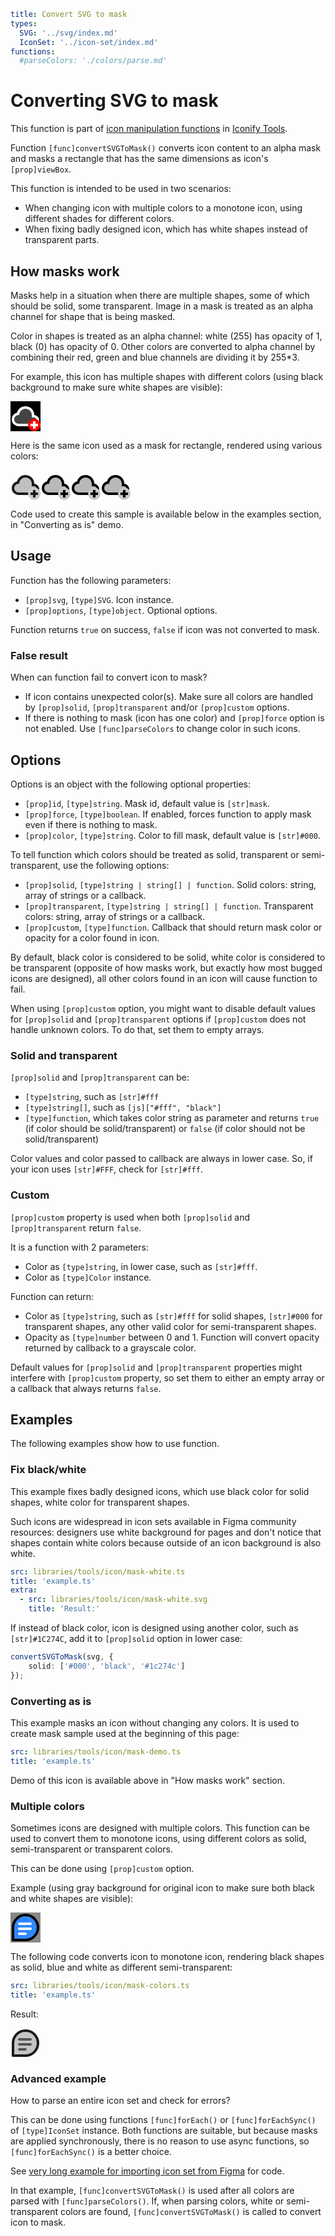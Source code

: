```yaml
title: Convert SVG to mask
types:
  SVG: '../svg/index.md'
  IconSet: '../icon-set/index.md'
functions:
  #parseColors: './colors/parse.md'
```

# Converting SVG to mask

This function is part of [icon manipulation functions](./index.md) in [Iconify Tools](../index.md).

Function `[func]convertSVGToMask()` converts icon content to an alpha mask and masks a rectangle that has the same
dimensions as icon's `[prop]viewBox`.

This function is intended to be used in two scenarios:
- When changing icon with multiple colors to a monotone icon, using different shades for different colors.
- When fixing badly designed icon, which has white shapes instead of transparent parts.

## How masks work

Masks help in a situation when there are multiple shapes, some of which should be solid, some transparent.
Image in a mask is treated as an alpha channel for shape that is being masked.

Color in shapes is treated as an alpha channel: white (255) has opacity of 1, black (0) has opacity of 0. Other colors
are converted to alpha channel by combining their red, green and blue channels are dividing it by 255*3.

For example, this icon has multiple shapes with different colors (using black background to make sure white shapes are visible):

<svg width="48" height="48" viewBox="0 0 24 24" xmlns="http://www.w3.org/2000/svg" style="background-color: black">
    <path d="M6.5 20C4.98 20 3.68333 19.4767 2.61 18.43C1.53667 17.3767 1 16.0933 1 14.58C1 13.28 1.39 12.12 2.17 11.1C2.95667 10.08 3.98333 9.43 5.25 9.15C5.67 7.61667 6.50333 6.37667 7.75 5.43C9.00333 4.47667 10.42 4 12 4C13.9533 4 15.6067 4.68 16.96 6.04C18.32 7.39333 19 9.04667 19 11C20.1533 11.1333 21.1067 11.6333 21.86 12.5C22.62 13.3533 23 14.3533 23 15.5C23 16.7533 22.5633 17.8167 21.69 18.69C20.8167 19.5633 19.7533 20 18.5 20" fill="white"/>
    <path d="M6.5 18H18.5C19.2 18 19.79 17.7567 20.27 17.27C20.7567 16.79 21 16.2 21 15.5C21 14.8 20.7567 14.21 20.27 13.73C19.79 13.2433 19.2 13 18.5 13H17V11C17 9.62 16.5133 8.44 15.54 7.46C14.5667 6.48667 13.3867 6 12 6C10.62 6 9.44 6.48667 8.46 7.46C7.48667 8.44 7 9.62 7 11H6.5C5.53333 11 4.71 11.3433 4.03 12.03C3.34333 12.71 3 13.5333 3 14.5C3 15.4667 3.34333 16.3 4.03 17C4.71 17.6667 5.53333 18 6.5 18Z" fill="#444"/>
    <circle cx="19" cy="19" r="5" fill="red"/>
    <path d="M18 16H20V18H22V20H20V22H18V20H16V18H18V16Z" fill="white"/>
</svg>

Here is the same icon used as a mask for rectangle, rendered using various colors:

<svg width="192" height="48" viewBox="0 0 96 24" xmlns="http://www.w3.org/2000/svg">
    <defs>
        <mask id="mask0">
            <path d="M6.5 20C4.98 20 3.68333 19.4767 2.61 18.43C1.53667 17.3767 1 16.0933 1 14.58C1 13.28 1.39 12.12 2.17 11.1C2.95667 10.08 3.98333 9.43 5.25 9.15C5.67 7.61667 6.50333 6.37667 7.75 5.43C9.00333 4.47667 10.42 4 12 4C13.9533 4 15.6067 4.68 16.96 6.04C18.32 7.39333 19 9.04667 19 11C20.1533 11.1333 21.1067 11.6333 21.86 12.5C22.62 13.3533 23 14.3533 23 15.5C23 16.7533 22.5633 17.8167 21.69 18.69C20.8167 19.5633 19.7533 20 18.5 20" fill="white"/>
            <path d="M6.5 18H18.5C19.2 18 19.79 17.7567 20.27 17.27C20.7567 16.79 21 16.2 21 15.5C21 14.8 20.7567 14.21 20.27 13.73C19.79 13.2433 19.2 13 18.5 13H17V11C17 9.62 16.5133 8.44 15.54 7.46C14.5667 6.48667 13.3867 6 12 6C10.62 6 9.44 6.48667 8.46 7.46C7.48667 8.44 7 9.62 7 11H6.5C5.53333 11 4.71 11.3433 4.03 12.03C3.34333 12.71 3 13.5333 3 14.5C3 15.4667 3.34333 16.3 4.03 17C4.71 17.6667 5.53333 18 6.5 18Z" fill="#444"/>
            <circle cx="19" cy="19" r="5" fill="red"/>
            <path d="M18 16H20V18H22V20H20V22H18V20H16V18H18V16Z" fill="white"/>
        </mask>
    </defs>
    <rect mask="url(#mask0)" width="24" height="24" fill="currentColor"/>
    <rect mask="url(#mask0)" width="24" height="24" fill="var(--hljs-inline-type)" transform="translate(24 0)" />
    <rect mask="url(#mask0)" width="24" height="24" fill="var(--hljs-string)" transform="translate(48 0)" />
    <rect mask="url(#mask0)" width="24" height="24" fill="var(--vp-c-text-2)" transform="translate(72 0)" />
</svg>

Code used to create this sample is available below in the examples section, in "Converting as is" demo.

## Usage

Function has the following parameters:

- `[prop]svg`, `[type]SVG`. Icon instance.
- `[prop]options`, `[type]object`. Optional options.

Function returns `true` on success, `false` if icon was not converted to mask.

### False result

When can function fail to convert icon to mask?
- If icon contains unexpected color(s). Make sure all colors are handled by `[prop]solid`, `[prop]transparent` and/or `[prop]custom` options.
- If there is nothing to mask (icon has one color) and `[prop]force` option is not enabled. Use `[func]parseColors` to change color in such icons.

## Options

Options is an object with the following optional properties:
- `[prop]id`, `[type]string`. Mask id, default value is `[str]mask`.
- `[prop]force`, `[type]boolean`. If enabled, forces function to apply mask even if there is nothing to mask.
- `[prop]color`, `[type]string`. Color to fill mask, default value is `[str]#000`.

To tell function which colors should be treated as solid, transparent or semi-transparent, use the following options:
- `[prop]solid`, `[type]string | string[] | function`. Solid colors: string, array of strings or a callback.
- `[prop]transparent`, `[type]string | string[] | function`. Transparent colors: string, array of strings or a callback.
- `[prop]custom`, `[type]function`. Callback that should return mask color or opacity for a color found in icon.

By default, black color is considered to be solid, white color is considered to be transparent (opposite of how masks
work, but exactly how most bugged icons are designed), all other colors found in an icon will cause function to fail.

When using `[prop]custom` option, you might want to disable default values for `[prop]solid` and `[prop]transparent` 
options if `[prop]custom` does not handle unknown colors. To do that, set them to empty arrays.

### Solid and transparent

`[prop]solid` and `[prop]transparent` can be:
- `[type]string`, such as `[str]#fff`
- `[type]string[]`, such as `[js]["#fff", "black"]`
- `[type]function`, which takes color string as parameter and returns `true` (if color should be solid/transparent) or `false` (if color should not be solid/transparent)

Color values and color passed to callback are always in lower case. So, if your icon uses `[str]#FFF`, check for `[str]#fff`.

### Custom

`[prop]custom` property is used when both `[prop]solid` and `[prop]transparent` return `false`.

It is a function with 2 parameters:
- Color as `[type]string`, in lower case, such as `[str]#fff`.
- Color as `[type]Color` instance.

Function can return:
- Color as `[type]string`, such as `[str]#fff` for solid shapes, `[str]#000` for transparent shapes, any other valid color for semi-transparent shapes.
- Opacity as `[type]number` between 0 and 1. Function will convert opacity returned by callback to a grayscale color.

Default values for `[prop]solid` and `[prop]transparent` properties might interfere with `[prop]custom` property,
so set them to either an empty array or a callback that always returns `false`.

## Examples

The following examples show how to use function.

### Fix black/white

This example fixes badly designed icons, which use black color for solid shapes, white color for transparent shapes.

Such icons are widespread in icon sets available in Figma community resources: designers use white background
for pages and don't notice that shapes contain white colors because outside of an icon background is also white.

```yaml
src: libraries/tools/icon/mask-white.ts
title: 'example.ts'
extra:
  - src: libraries/tools/icon/mask-white.svg
    title: 'Result:'
```

If instead of black color, icon is designed using another color, such as `[str]#1C274C`, add it to `[prop]solid` option in lower case:

```ts
convertSVGToMask(svg, {
	solid: ['#000', 'black', '#1c274c']
});
```

### Converting as is 

This example masks an icon without changing any colors. It is used to create mask sample used at the beginning of this page:

```yaml
src: libraries/tools/icon/mask-demo.ts
title: 'example.ts'
```

Demo of this icon is available above in "How masks work" section. 

### Multiple colors

Sometimes icons are designed with multiple colors. This function can be used to convert them to monotone icons,
using different colors as solid, semi-transparent or transparent colors.

This can be done using `[prop]custom` option.

Example (using gray background for original icon to make sure both black and white shapes are visible):

<svg xmlns="http://www.w3.org/2000/svg" width="48" height="48" viewBox="0 0 48 48" style="background: #888">
	<g fill="none" stroke-linecap="round" stroke-linejoin="round" stroke-width="4">
		<path fill="#2F88FF" stroke="#000" d="M44.0001 24C44.0001 35.0457 35.0458 44 24.0001 44C18.0266 44 4.00006 44 4.00006 44C4.00006 44 4.00006 29.0722 4.00006 24C4.00006 12.9543 12.9544 4 24.0001 4C35.0458 4 44.0001 12.9543 44.0001 24Z"/>
		<path stroke="#fff" d="M14 18L32 18"/>
		<path stroke="#fff" d="M14 26H32"/>
		<path stroke="#fff" d="M14 34H24"/>
	</g>
</svg>

The following code converts icon to monotone icon, rendering black shapes as solid, blue and white as different semi-transparent:

```yaml
src: libraries/tools/icon/mask-colors.ts
title: 'example.ts'
```

Result:

<svg xmlns="http://www.w3.org/2000/svg" width="48" height="48" viewBox="0 0 48 48">
    <defs>
        <mask id="mask-colors">
            <g fill="none" stroke-linecap="round" stroke-linejoin="round" stroke-width="4">
                <path fill="#404040" stroke="#fff" d="M44.0001 24C44.0001 35.0457 35.0458 44 24.0001 44C18.0266 44 4.00006 44 4.00006 44C4.00006 44 4.00006 29.0722 4.00006 24C4.00006 12.9543 12.9544 4 24.0001 4C35.0458 4 44.0001 12.9543 44.0001 24Z"/>
                <path stroke="#bfbfbf" d="M14 18L32 18"/>
                <path stroke="#bfbfbf" d="M14 26H32"/>
                <path stroke="#bfbfbf" d="M14 34H24"/>
            </g>
        </mask>
    </defs>
    <rect mask="url(#mask-colors)" width="48" height="48" fill="currentColor"/>
</svg>

### Advanced example

How to parse an entire icon set and check for errors?

This can be done using functions `[func]forEach()` or `[func]forEachSync()` of `[type]IconSet` instance. 
Both functions are suitable, but because masks are applied synchronously, there is no reason to use async functions, so `[func]forEachSync()` is a better choice.

See [very long example for importing icon set from Figma](../examples/import-figma.md) for code.

In that example, `[func]convertSVGToMask()` is used after all colors are parsed with `[func]parseColors()`.
If, when parsing colors, white or semi-transparent colors are found, `[func]convertSVGToMask()` is called to convert icon to mask.


